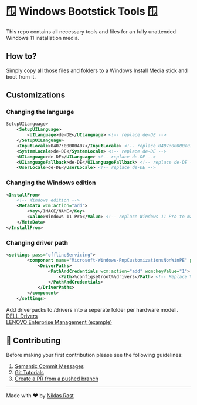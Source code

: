 # 🪟 Windows Bootstick Tools 🪟

This repo contains all necessary tools and files for an fully unattended Windows 11 installation media.

## How to?

Simply copy all those files and folders to a Windows Install Media stick and boot from it.


## Customizations

### Changing the language
``` xml
SetupUILanguage>
    <SetupUILanguage>
        <UILanguage>de-DE</UILanguage> <!-- replace de-DE -->
    </SetupUILanguage>
    <InputLocale>0407:00000407</InputLocale> <!-- replace 0407:00000407 -->
    <SystemLocale>de-DE</SystemLocale> <!-- replace de-DE -->
    <UILanguage>de-DE</UILanguage> <!-- replace de-DE -->
    <UILanguageFallback>de-DE</UILanguageFallback> <!-- replace de-DE -->
    <UserLocale>de-DE</UserLocale> <!-- replace de-DE -->
```

### Changing the Windows edition
``` xml
<InstallFrom>
    <!-- Windows edition -->
    <MetaData wcm:action="add">
        <Key>/IMAGE/NAME</Key>
        <Value>Windows 11 Pro</Value> <!-- replace Windows 11 Pro to matching edition name from wim file -->
    </MetaData>
</InstallFrom>
```

### Changing driver path
``` xml
<settings pass="offlineServicing">
        <component name="Microsoft-Windows-PnpCustomizationsNonWinPE" processorArchitecture="amd64" publicKeyToken="31bf3856ad364e35" language="neutral" versionScope="nonSxS" xmlns:wcm="http://schemas.microsoft.com/WMIConfig/2002/State" xmlns:xsi="http://www.w3.org/2001/XMLSchema-instance">
            <DriverPaths>
                <PathAndCredentials wcm:action="add" wcm:keyValue="1">
                    <Path>%configsetroot%\drivers</Path> <!-- Replace %configsetroot%\drivers with the part of your driver folder. Within this folder you need to create one folder per model which contains all drivers -->
                </PathAndCredentials>
            </DriverPaths>
        </component>
    </settings>
```

Add driverpacks to /drivers into a seperate folder per hardware modell. <br>
[DELL Drivers](https://www.dell.com/support/kbdoc/en-us/000124139/dell-command-deploy-driver-packs-for-enterprise-client-os-deployment) <br>
[LENOVO Enterprise Management (example)](https://pcsupport.lenovo.com/us/en/products/laptops-and-netbooks/thinkpad-x-series-laptops/thinkpad-x13-type-20t2-20t3/downloads/driver-list/component?name=Enterprise%20Management&id=4A3CC709-438F-487D-8739-4104CE73D368)


## 🤝 Contributing

Before making your first contribution please see the following guidelines:
1. [Semantic Commit Messages](https://gist.github.com/joshbuchea/6f47e86d2510bce28f8e7f42ae84c716)
1. [Git Tutorials](https://www.youtube.com/playlist?list=PLu-nSsOS6FRIg52MWrd7C_qSnQp3ZoHwW)
1. [Create a PR from a pushed branch](https://learn.microsoft.com/en-us/azure/devops/repos/git/pull-requests?view=azure-devops&tabs=browser#from-a-pushed-branch)

---

Made with ❤️ by [Niklas Rast](https://github.com/niklasrst)
